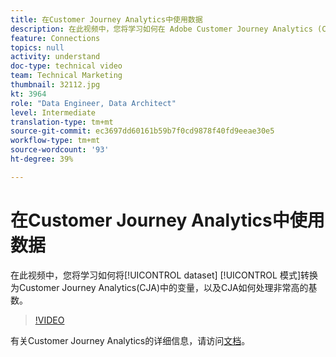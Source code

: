 ```yaml
---
title: 在Customer Journey Analytics中使用数据
description: 在此视频中，您将学习如何在 Adobe Customer Journey Analytics (CJA) 中将数据集模式转换为变量，以及 CJA 如何处理非常高的基数。
feature: Connections
topics: null
activity: understand
doc-type: technical video
team: Technical Marketing
thumbnail: 32112.jpg
kt: 3964
role: "Data Engineer, Data Architect"
level: Intermediate
translation-type: tm+mt
source-git-commit: ec3697dd60161b59b7f0cd9878f40fd9eeae30e5
workflow-type: tm+mt
source-wordcount: '93'
ht-degree: 39%

---
```



# 在Customer Journey Analytics中使用数据

在此视频中，您将学习如何将[!UICONTROL dataset] [!UICONTROL 模式]转换为Customer Journey Analytics(CJA)中的变量，以及CJA如何处理非常高的基数。

>[!VIDEO](https://video.tv.adobe.com/v/32112/?quality=12)

有关Customer Journey Analytics的详细信息，请访问[文档](https://docs.adobe.com/content/help/zh-Hans/analytics-platform/using/cja-landing.html)。
